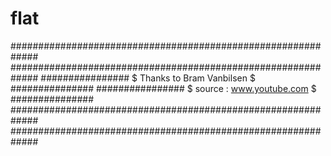 # flat

#############################################################
#############################################################
################ $ Thanks to Bram Vanbilsen $ ###############
################ $ source : www.youtube.com $ ###############
#############################################################
#############################################################